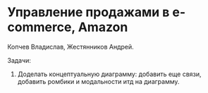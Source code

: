 # Управление продажами в e-commerce, Amazon

Копчев Владислав, Жестянников Андрей.

Задачи:
1. Доделать концептуальную диаграмму: добавить еще связи, добавить ромбики и модальности итд на диаграмму.
